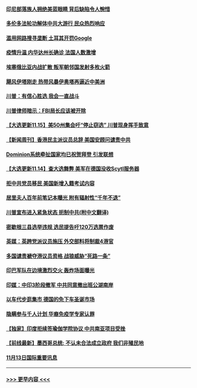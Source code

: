 #### [印尼部落族人拥绝美蓝眼睛 背后缺陷令人惋惜](../pages/prog202/a102987566.md?t=11151702) 
#### [多伦多法轮功解体中共大游行 民众热烈响应](../pages/prog202/a102987534.md?t=11151702) 
#### [滥用网路搜寻垄断 土耳其开罚Google](../pages/prog202/a102987537.md?t=11151702) 
#### [疫情升温 内华达州长确诊 法国人数激增](../pages/prog202/a102987517.md?t=11151702) 
#### [埃塞俄比亚内战扩散 叛军朝邻国发射多枚火箭](../pages/prog202/a102987491.md?t=11151702) 
#### [飓风伊塔刚走 热带风暴伊奥塔再逼近中美洲](../pages/prog202/a102987483.md?t=11151702) 
#### [川普：有信心胜选 我会一直战斗](../pages/prog202/a102987460.md?t=11151702) 
#### [川普律师暗示：FBI局长应该被开除](../pages/prog202/a102987410.md?t=11151702) 
#### [【大选更新11.15】美50州集会吁“停止窃选” 川普现身挥手致意](../pages/prog202/a102987290.md?t=11151702) 
#### [【新闻周刊】香港民主派议员总辞 美国安顾问谴责中共](../pages/prog202/a102987315.md?t=11151702) 
#### [Dominion系统牵扯国家均已祝贺拜登 引发联想](../pages/prog202/a102987241.md?t=11151702) 
#### [【大选更新11.14】查大选舞弊 美军在德国没收Scytl服务器](../pages/prog202/a102986522.md?t=11151702) 
#### [拒中共党员移民 美国新增入籍考试内容](../pages/prog202/a102986805.md?t=11151702) 
#### [居里夫人百年前笔记本曝光 附有辐射性“千年不退”](../pages/prog202/a102986756.md?t=11151702) 
#### [川普宣布进入紧急状态 扼制中共(附中文翻译)](../pages/prog202/a102986557.md?t=11151702) 
#### [密歇根三县选举违规 选民提告吁120万选票作废](../pages/prog202/a102986615.md?t=11151702) 
#### [英媒：英跨党派议员施压 外交部料将制裁4港官](../pages/prog202/a102986440.md?t=11151702) 
#### [多国谴责褫夺港议员资格 战狼威胁“死路一条”](../pages/prog202/a102986368.md?t=11151702) 
#### [印巴军队在边境激烈交火 轰炸场面曝光](../pages/prog202/a102986415.md?t=11151702) 
#### [印媒：中印3阶段撤军 中共同意撤出班公湖南岸](../pages/prog202/a102986360.md?t=11151702) 
#### [以车代步逛集市 德国的免下车圣诞市场](../pages/prog202/a102986392.md?t=11151702) 
#### [隐瞒参与千人计划 华裔免疫学专家认罪](../pages/prog202/a102986235.md?t=11151702) 
#### [【独家】印度拒续签瑜伽学院协议 中共南亚项目受挫](../pages/prog202/a102986227.md?t=11151702) 
#### [【前线最新】墨西哥总统: 不认未合法成立政府 我们非殖民地](../pages/prog202/a102986067.md?t=11151702) 
#### [11月13日国际重要讯息](../pages/prog202/a102986065.md?t=11151702) 

----
#### [ >>> 更早内容 <<< ](../indexes/prog202-earlier.md)
